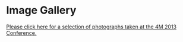 # Image Gallery

[Please click here for a selection of photographs taken at the 4M 2013 Conference.](http://www.flickr.com/photos/teknikerik4/sets/72157636355563313/)